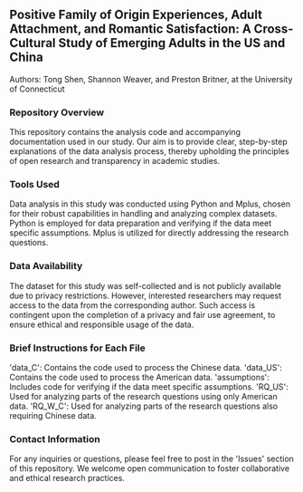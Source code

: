 ## Positive Family of Origin Experiences, Adult Attachment, and Romantic Satisfaction: A Cross-Cultural Study of Emerging Adults in the US and China
Authors: Tong Shen, Shannon Weaver, and Preston Britner, at the University of Connecticut

### Repository Overview
This repository contains the analysis code and accompanying documentation used in our study. Our aim is to provide clear, step-by-step explanations of the data analysis process, thereby upholding the principles of open research and transparency in academic studies.

### Tools Used
Data analysis in this study was conducted using Python and Mplus, chosen for their robust capabilities in handling and analyzing complex datasets. Python is employed for data preparation and verifying if the data meet specific assumptions. Mplus is utilized for directly addressing the research questions. 

### Data Availability
The dataset for this study was self-collected and is not publicly available due to privacy restrictions. However, interested researchers may request access to the data from the corresponding author. Such access is contingent upon the completion of a privacy and fair use agreement, to ensure ethical and responsible usage of the data.

### Brief Instructions for Each File
'data_C': Contains the code used to process the Chinese data.
'data_US': Contains the code used to process the American data.
'assumptions': Includes code for verifying if the data meet specific assumptions.
'RQ_US': Used for analyzing parts of the research questions using only American data.
'RQ_W_C': Used for analyzing parts of the research questions also requiring Chinese data.

### Contact Information
For any inquiries or questions, please feel free to post in the 'Issues' section of this repository. We welcome open communication to foster collaborative and ethical research practices.
